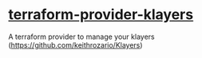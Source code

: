 # [terraform-provider-klayers](https://registry.terraform.io/providers/ldcorentin/klayers/latest)
A terraform provider to manage your klayers (https://github.com/keithrozario/Klayers)